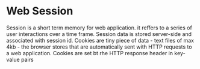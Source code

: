 Web Session 
= 
Session is a short term memory for web application. it reffers to a series of user interactions over a time frame. Session data is stored server-side and associated with session id. 
Cookies are tiny piece of data - text files of max 4kb - the browser stores that are automatically sent with HTTP requests to a web application. Cookies are set bt rhe HTTP response header in key-value pairs
